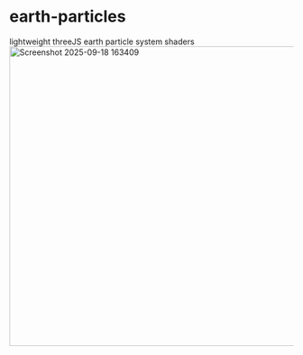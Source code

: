 # earth-particles
lightweight threeJS earth particle system shaders
<img width="706" height="532" alt="Screenshot 2025-09-18 163409" src="https://github.com/user-attachments/assets/b1d80229-452f-4d56-b29f-19fc79677dad" />
